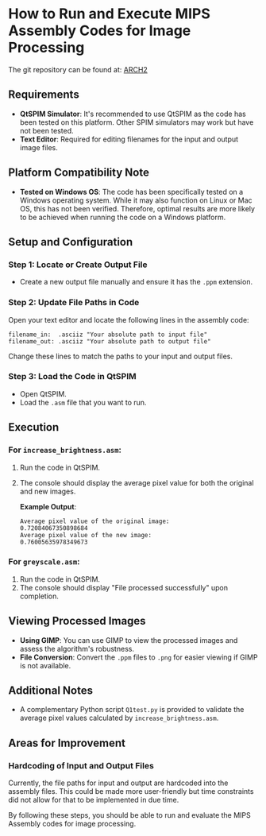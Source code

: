 
# How to Run and Execute MIPS Assembly Codes for Image Processing

The git repository can be found at: [ARCH2](https://github.com/Travimadox/CSC2002S-2023/tree/main/ARCH2)

## Requirements

- **QtSPIM Simulator**: It's recommended to use QtSPIM as the code has been tested on this platform. Other SPIM simulators may work but have not been tested.
- **Text Editor**: Required for editing filenames for the input and output image files.

## Platform Compatibility Note

- **Tested on Windows OS**: The code has been specifically tested on a Windows operating system. While it may also function on Linux or Mac OS, this has not been verified. Therefore, optimal results are more likely to be achieved when running the code on a Windows platform.

## Setup and Configuration

### Step 1: Locate or Create Output File

- Create a new output file manually and ensure it has the `.ppm` extension.


### Step 2: Update File Paths in Code

Open your text editor and locate the following lines in the assembly code:

```assembly
filename_in:  .asciiz "Your absolute path to input file"
filename_out: .asciiz "Your absolute path to output file"
```

Change these lines to match the paths to your input and output files.

### Step 3: Load the Code in QtSPIM

- Open QtSPIM.
- Load the `.asm` file that you want to run.

## Execution

### For `increase_brightness.asm`:

1. Run the code in QtSPIM.
2. The console should display the average pixel value for both the original and new images.

   **Example Output**:

   ```
   Average pixel value of the original image:
   0.72084067350898684
   Average pixel value of the new image:
   0.76005635978349673
   ```

### For `greyscale.asm`:

1. Run the code in QtSPIM.
2. The console should display "File processed successfully" upon completion.

## Viewing Processed Images

- **Using GIMP**: You can use GIMP to view the processed images and assess the algorithm's robustness.
- **File Conversion**: Convert the `.ppm` files to `.png` for easier viewing if GIMP is not available.

## Additional Notes

- A complementary Python script `Q1test.py` is provided to validate the average pixel values calculated by `increase_brightness.asm`.

## Areas for Improvement

### Hardcoding of Input and Output Files

Currently, the file paths for input and output are hardcoded into the assembly files. This could be made more user-friendly but time constraints did not allow for that to be implemented in due time.


By following these steps, you should be able to run and evaluate the MIPS Assembly codes for image processing.